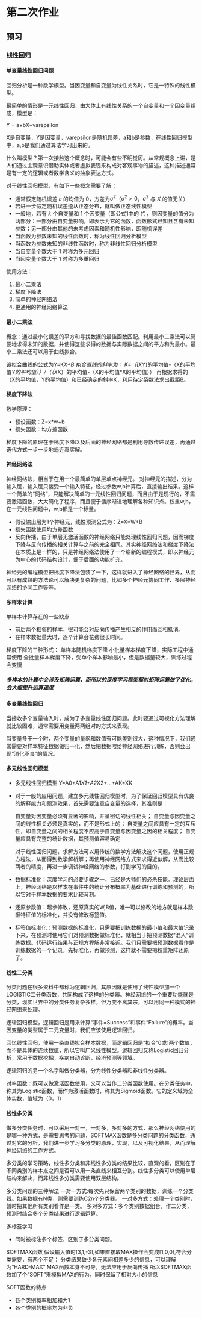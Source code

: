 # 第二次作业
## 预习
### 线性回归
#### 单变量线性回归问题

回归分析是一种数学模型。当因变量和自变量为线性关系时，它是一特殊的线性模型。

最简单的情形是一元线性回归，由大体上有线性关系的一个自变量和一个因变量组成，模型是：

Y = a+bX+varepsilon

X是自变量，Y是因变量，varepsilon是随机误差，a和b是参数，在线性回归模型中，a,b是我们通过算法学习出来的。

什么叫模型？第一次接触这个概念时，可能会有些不明觉厉。从常规概念上讲，是人们通过主观意识借助实体或者虚拟表现来构成对客观事物的描述，这种描述通常是有一定的逻辑或者数学含义的抽象表达方式。

对于线性回归模型，有如下一些概念需要了解：

- 通常假定随机误差 $\varepsilon$ 的均值为 $0$，方差为$σ^2$（$σ^2>0$，$σ^2$ 与 $X$ 的值无关）
- 若进一步假定随机误差遵从正态分布，就叫做正态线性模型
- 一般地，若有 $k$ 个自变量和 $1$ 个因变量（即公式1中的 $Y$），则因变量的值分为两部分：一部分由自变量影响，即表示为它的函数，函数形式已知且含有未知参数；另一部分由其他的未考虑因素和随机性影响，即随机误差
- 当函数为参数未知的线性函数时，称为线性回归分析模型
- 当函数为参数未知的非线性函数时，称为非线性回归分析模型
- 当自变量个数大于 $1$ 时称为多元回归
- 当因变量个数大于 $1$ 时称为多重回归

使用方法：

1. 最小二乘法
2. 梯度下降法
3. 简单的神经网络法
4. 更通用的神经网络算法

#### 最小二乘法

概念：通过最小化误差的平方和寻找数据的最佳函数匹配。利用最小二乘法可以简便地求得未知的数据，并使得这些求得的数据与实际数据之间的平方和为最小。最小二乘法还可以用于曲线拟合。

设拟合曲线的公式为Y=K*X+B
拟合直线的斜率为：
K=（(X*Y)的平均值-（X的平均值*Y的平均值））/（（X*X）的平均值-（X的平均值*X的平均值））
再根据求得的（X的平均值，Y的平均值）和已经确定的斜率K，利用待定系数法求出截距B。

#### 梯度下降法

数学原理：
- 预设函数：Z=x*w+b
- 损失函数：均方差函数
  
梯度下降的原理在于梯度下降以及后面的神经网络都是利用导数传递误差，再通过迭代方式一步一步地逼近真实解。

#### 神经网络法
神经网络法，相当于在用一个最简单的单层单点神经元。
对神经元的描述，分为输入层，输入层只接受一个输入特征，经过参数w,b计算后，直接输出结果。这样一个简单的“网络”，只能解决简单的一元线性回归问题，而且由于是现行的，不需要激活函数，大大简化了程序，而且便于循序渐进地理解各种知识点。权重w,b，在一元线性问题中，w,b都是一个标量。

- 假设输出层为1个神经元，线性预测公式为：Z=X*W+B
- 损失函数使用均方差函数
- 反向传播，由于单层无激活函数的神经网络只能处理线性回归问题，因而梯度下降与反向传播的相关计算与之前的完全相同。其实神经网络法和梯度下降法在本质上是一样的，只是神经网络法使用了一个崭新的编程模式，即以神经元为中心的代码结构设计，便于后面的功能扩充。

神经元的编程模型把梯度下降法包装了一下，这样就进入了神经网络的世界，从而可以有成熟的方法论可以解决更复杂的问题，比如多个神经元协同工作、多层神经网络的协同工作等等。

#### 多样本计算

单样本计算存在的一些缺点
- 前后两个相邻的样本，很可能会对反向传播产生相反的作用而互相抵消。
- 在样本数据量大时，逐个计算会花费很长时间。

梯度下降的三种形式：
单样本随机梯度下降
小批量样本梯度下降，实际工程中通常使用
全批量样本梯度下降，受单个样本影响最小，但是数据量较大，训练过程会变慢


##### 多样本的计算中会涉及矩阵运算，而所以的深度学习框架都对矩阵运算做了优化，会大幅提升运算速度

#### 多变量线性回归

当接收多个变量输入时，成为了多变量线性回归问题。此时要通过可视化方法理解就比较困难，通常需要用变量两两组对的方式来表现。

当变量多于一个时，两个变量的量纲和数值有可能差别很大，这种情况下，我们通常需要对样本特征数据做归一化，然后把数据喂给神经网络进行训练，否则会出现“消化不良”的情况。

#### 多元线性回归模型
- 多元线性回归模型
     Y=A0+A1*X1+A2*X2+...+AK*XK
- 对于一般的应用问题，建立多元线性回归模型时，为了保证回归模型具有优良的解释能力和预测效果，首先需要注意自变量的选择，其准则是：
  
  自变量对因变量必须有显著的影响，并呈密切的线性相关；
  自变量与因变量之间的线性相关必须是真实的，而不是形式上的；
  自变量之间应具有一定的互斥性，即自变量之间的相关程度不应高于自变量与因变量之因的相关程度；
  自变量应具有完整的统计数据，其预测值容易确定

  对于线性回归问题，求解方法可以用传统的数学方法解决这个问题，使用正规方程法，从而得到数学解析解；再使用神经网络方式来求得近似解，从而比较两者的精度，再进一步调试神经网络的参数，打到学习的目的。

- 数据标准化：深度学习的必要步骤之一，已经是大师们的必杀技能。理论层面上，神经网络是以样本在事件中的统计分布概率为基础进行训练和预测的，所以它对于样本数据的要求比较苛刻。
  
- 还原参数值：超参修改，还原真实的W,B值，唯一可以修改的地方就是样本数据特征值的标准化，并没有修改标签值。

- 标签值标准化：预测数据的标准化，只需要把训练数据的最小值和最大值记录下来，在预测时使用它们对预测数据做标准化，就相当于把预测数据“混入”训练数据。代码运行结果与正规方程解非常接近。我们只需要把预测数据看作是训练数据的一个记录，先标准化，再做预测，这样就不需要把权重矩阵还原了。
  
#### 线性二分类

分类问题在很多资料中都称为逻辑回归，其原因就是使用了线性模型加一个LOGISTIC二分类函数，共同构成了这样的分类器。神经网络的一个重要功能就是分类，现实世界中的分类任务复杂多样，但万变不离其宗，可以用同一种模式的神经网络来处理。

逻辑回归模型，逻辑回归是用来计算“事件=Success”和事件“Failure”的概率。当因变量的类型属于二元变量时，我们应该使用逻辑回归。

回忆线性回归，使用一条直线拟合样本数据，而逻辑回归是“拟合”0或1两个数值，而不是具体的连续数值，所以它叫广义线性模型。逻辑回归又称Logistic回归分析，常用于数据挖掘，疾病自动诊断，经济预测等领域。

逻辑回归的另一个名字叫做分类器，分为线性分类器和非线性分类器。

对率函数：既可以做激活函数使用，又可以当作二分类函数使用。在分类任务中，称其为Logistic函数，而作为激活函数时，称其为Sigmoid函数。它的定义域为全体实数，值域为（0，1）

#### 线性多分类

做多分类任务时，可以采用一对一，一对多，多对多的方式，那么神经网络使用的是哪一种方式，是需要思考的问题，SOFTMAX函数是多分类问题的分类函数，通过对它的分析，我们进一步学习多分类的原理，实现，以及可视化结果，从而理解神经网络的工作方式。

多分类的学习策略，线性多分类和非线性多分类的结果比较，直观的看，区别在于不同类别的样本点之间是否可以用一条直线来相互分割。线性多分类可以使用单层结构来解决，而非线性多分类需要使用双层结构。

多分类问题的三种解法
一对一方式:每次先只保留两个类别的数据，训练一个分类器。如果数据有N类，则需要训练C2n个分类器。
一对多方式：处理一个类别时，暂时把其他所有类别看作是一类。
多对多方式：多个类别数据组合，作二分类，预测时结合多个分类结果进行逻辑运算。

多标签学习
- 同时被标注多个标签，区别于多分类问题。

SOFTMAX函数
假设输入值时[3,1,-3],如果直接取MAX操作会变成[1,0,0],符合分类需要，有两个不足：
        分类结果缺少各元素间相差多少的信息，可以理解为“HARD-MAX”
        MAX函数本身不可导，无法应用于反向传播
    所以SOFTMAX函数加了个“SOFT”来模拟MAX的行为，同时保留了相对大小的信息

SOFT函数的特点
- 各个类别概率相加和为1
- 各个类别的概率均为非负

